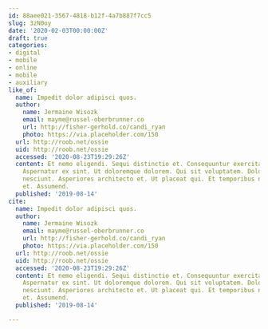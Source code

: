 ```yaml
---
id: 88aee021-3567-4818-b12f-4a7b887f7cc5
slug: 3zN0oy
date: '2020-02-03T00:00:00Z'
draft: true
categories:
- digital
- mobile
- online
- mobile
- auxiliary
like_of:
  name: Impedit dolor adipisci quos.
  author:
    name: Jermaine Wisozk
    email: mayme@russel-oberbrunner.co
    url: http://fisher-gerhold.co/candi_ryan
    photo: https://via.placeholder.com/150
  url: http://roob.net/ossie
  uid: http://roob.net/ossie
  accessed: '2020-08-23T19:29:26Z'
  content: Et nemo eligendi. Sequi distinctio et. Consequuntur exercitationem corrupti.
    Aspernatur ex sint. Ut doloremque dolorem. Qui sit voluptatem. Doloremque fugit
    nesciunt. Asperiores architecto et. Ut placeat qui. Et temporibus nobis. Qui ut
    et. Assumend.
  published: '2019-08-14'
cite:
  name: Impedit dolor adipisci quos.
  author:
    name: Jermaine Wisozk
    email: mayme@russel-oberbrunner.co
    url: http://fisher-gerhold.co/candi_ryan
    photo: https://via.placeholder.com/150
  url: http://roob.net/ossie
  uid: http://roob.net/ossie
  accessed: '2020-08-23T19:29:26Z'
  content: Et nemo eligendi. Sequi distinctio et. Consequuntur exercitationem corrupti.
    Aspernatur ex sint. Ut doloremque dolorem. Qui sit voluptatem. Doloremque fugit
    nesciunt. Asperiores architecto et. Ut placeat qui. Et temporibus nobis. Qui ut
    et. Assumend.
  published: '2019-08-14'

---
```



